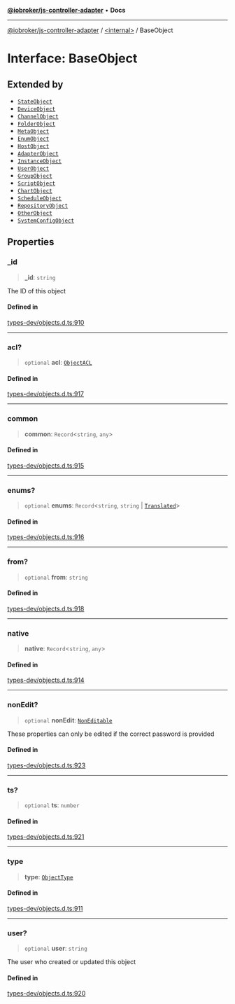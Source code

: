[**@iobroker/js-controller-adapter**](../../README.md) • **Docs**

***

[@iobroker/js-controller-adapter](../../globals.md) / [\<internal\>](../README.md) / BaseObject

# Interface: BaseObject

## Extended by

- [`StateObject`](StateObject.md)
- [`DeviceObject`](DeviceObject.md)
- [`ChannelObject`](ChannelObject.md)
- [`FolderObject`](FolderObject.md)
- [`MetaObject`](MetaObject.md)
- [`EnumObject`](EnumObject.md)
- [`HostObject`](HostObject.md)
- [`AdapterObject`](AdapterObject.md)
- [`InstanceObject`](InstanceObject.md)
- [`UserObject`](UserObject.md)
- [`GroupObject`](GroupObject.md)
- [`ScriptObject`](ScriptObject.md)
- [`ChartObject`](ChartObject.md)
- [`ScheduleObject`](ScheduleObject.md)
- [`RepositoryObject`](RepositoryObject.md)
- [`OtherObject`](OtherObject.md)
- [`SystemConfigObject`](SystemConfigObject.md)

## Properties

### \_id

> **\_id**: `string`

The ID of this object

#### Defined in

[types-dev/objects.d.ts:910](https://github.com/ioBroker/ioBroker.js-controller/blob/664d3c56250ad4e09c02e3cf6b90746a581d9f55/packages/types-dev/objects.d.ts#L910)

***

### acl?

> `optional` **acl**: [`ObjectACL`](ObjectACL.md)

#### Defined in

[types-dev/objects.d.ts:917](https://github.com/ioBroker/ioBroker.js-controller/blob/664d3c56250ad4e09c02e3cf6b90746a581d9f55/packages/types-dev/objects.d.ts#L917)

***

### common

> **common**: `Record`\<`string`, `any`\>

#### Defined in

[types-dev/objects.d.ts:915](https://github.com/ioBroker/ioBroker.js-controller/blob/664d3c56250ad4e09c02e3cf6b90746a581d9f55/packages/types-dev/objects.d.ts#L915)

***

### enums?

> `optional` **enums**: `Record`\<`string`, `string` \| [`Translated`](../type-aliases/Translated.md)\>

#### Defined in

[types-dev/objects.d.ts:916](https://github.com/ioBroker/ioBroker.js-controller/blob/664d3c56250ad4e09c02e3cf6b90746a581d9f55/packages/types-dev/objects.d.ts#L916)

***

### from?

> `optional` **from**: `string`

#### Defined in

[types-dev/objects.d.ts:918](https://github.com/ioBroker/ioBroker.js-controller/blob/664d3c56250ad4e09c02e3cf6b90746a581d9f55/packages/types-dev/objects.d.ts#L918)

***

### native

> **native**: `Record`\<`string`, `any`\>

#### Defined in

[types-dev/objects.d.ts:914](https://github.com/ioBroker/ioBroker.js-controller/blob/664d3c56250ad4e09c02e3cf6b90746a581d9f55/packages/types-dev/objects.d.ts#L914)

***

### nonEdit?

> `optional` **nonEdit**: [`NonEditable`](NonEditable.md)

These properties can only be edited if the correct password is provided

#### Defined in

[types-dev/objects.d.ts:923](https://github.com/ioBroker/ioBroker.js-controller/blob/664d3c56250ad4e09c02e3cf6b90746a581d9f55/packages/types-dev/objects.d.ts#L923)

***

### ts?

> `optional` **ts**: `number`

#### Defined in

[types-dev/objects.d.ts:921](https://github.com/ioBroker/ioBroker.js-controller/blob/664d3c56250ad4e09c02e3cf6b90746a581d9f55/packages/types-dev/objects.d.ts#L921)

***

### type

> **type**: [`ObjectType`](../type-aliases/ObjectType.md)

#### Defined in

[types-dev/objects.d.ts:911](https://github.com/ioBroker/ioBroker.js-controller/blob/664d3c56250ad4e09c02e3cf6b90746a581d9f55/packages/types-dev/objects.d.ts#L911)

***

### user?

> `optional` **user**: `string`

The user who created or updated this object

#### Defined in

[types-dev/objects.d.ts:920](https://github.com/ioBroker/ioBroker.js-controller/blob/664d3c56250ad4e09c02e3cf6b90746a581d9f55/packages/types-dev/objects.d.ts#L920)
